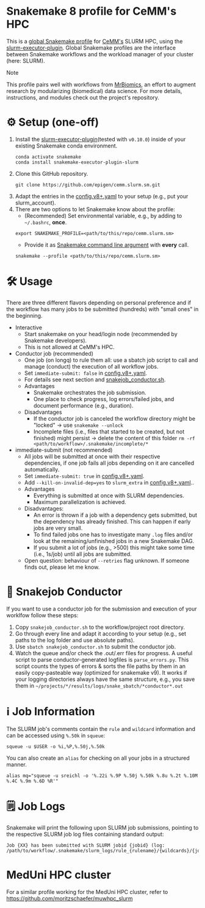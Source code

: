 # Snakemake 8 profile for CeMM's HPC
This is a [global Snakemake profile](https://snakemake.readthedocs.io/en/stable/executing/cli.html#profiles) for [CeMM's](https://cemm.at/) SLURM HPC, using the [slurm-executor-plugin](https://snakemake.github.io/snakemake-plugin-catalog/plugins/executor/slurm.html). Global Snakemake profiles are the interface between Snakemake workflows and the workload manager of your cluster (here: SLURM).

> [!NOTE]  
> This profile pairs well with workflows from [MrBiomics](https://github.com/epigen/MrBiomics), an effort to augment research by modularizing (biomedical) data science. For more details, instructions, and modules check out the project's repository.


# ⚙️ Setup (one-off)
1. Install the [slurm-executor-plugin](https://snakemake.github.io/snakemake-plugin-catalog/plugins/executor/slurm.html#installation)(tested with `v0.10.0`) inside of your existing Snakemake conda environment.
    ```shell
    conda activate snakemake
    conda install snakemake-executor-plugin-slurm
    ```
2. Clone this GitHub repository.
    ```
    git clone https://github.com/epigen/cemm.slurm.sm.git
    ```
3. Adapt the entries in the [config.v8+.yaml](./config.v8+.yaml) to your setup (e.g., put your slurm_account).
4. There are two options to let Snakemake know about the profile:
    -  (Recommended) Set environmental variable, e.g., by adding to `~/.bashrc`, **once**.
    ```
    export SNAKEMAKE_PROFILE=<path/to/this/repo/cemm.slurm.sm>
    ```
    -  Provide it as [Snakemake command line argument](https://snakemake.readthedocs.io/en/stable/executing/cli.html#EXECUTION) with **every** call.
    ```
    snakemake --profile <path/to/this/repo/cemm.slurm.sm>
    ```

# 🛠️ Usage
There are three different flavors depending on personal preference and if the workflow has many jobs to be submitted (hundreds) with "small ones" in the beginning.
- Interactive
    - Start snakemake on your head/login node (recommended by Snakemake developers).
    - This is not allowed at CeMM's HPC.
- Conductor job (recommended)
    - One job (on longq) to rule them all: use a sbatch job script to call and manage (conduct) the execution of all workflow jobs.
    - Set ```immediate-submit: false``` in [config.v8+.yaml](./config.v8+.yaml).
    - For details see next section and [snakejob_conductor.sh](./snakejob_conductor.sh).
    - Advantages
        - Snakemake orchestrates the job submission.
        - One place to check progress, log errors/failed jobs, and document performance (e.g., duration).
    - Disadvantages
        - If the conductor job is canceled the workflow directory might be "locked" → use ```snakemake --unlock```
        - Incomplete files (i.e., files that started to be created, but not finished) might persist → delete the content of this folder ```rm -rf <path/to/workflow>/.snakemake/incomplete/*```
- immediate-submit (not recommended)
    - All jobs will be submitted at once with their respective dependencies, if one job fails all jobs depending on it are cancelled automatically.
    - Set ```immediate-submit: true``` in [config.v8+.yaml](./config.v8+.yaml).
    - Add `--kill-on-invalid-dep=yes` to `slurm_extra` in [config.v8+.yaml](./config.v8+.yaml)..
    - Advantages
        - Everything is submitted at once with SLURM dependencies.
        - Maximum parallelization is achieved.
    - Disadvantages:
        - An error is thrown if a job with a dependency gets submitted, but the dependency has already finished. This can happen if early jobs are very small.
        - To find failed jobs one has to investigate many `.log` files and/or look at the remaining/unfinished jobs in a new Snakemake DAG.
        - If you submit a lot of jobs (e.g., >500) this might take some time (i.e., 1s/job) until all jobs are submitted.
    - Open question: behaviour of ```--retries``` flag unknown. If someone finds out, please let me know.


# 🐍 Snakejob Conductor
If you want to use a conductor job for the submission and execution of your worklfow follow these steps:
1. Copy ```snakejob_conductor.sh``` to the workflow/project root directory.
2. Go through every line and adapt it according to your setup (e.g., set paths to the log folder and use absolute paths).
3. Use ```sbatch snakejob_conductor.sh``` to submit the conductor job.
4. Watch the queue and/or check the .out/.err files for progress. A useful script to parse conductor-generated logfiles is `parse_errors.py`. This script counts the types of errors & sorts the file paths by them in an easily copy-pasteable way (optimized for snakemake v9). It works if your logging directories always have the same structure, e.g., you save them in `~/projects/*/results/logs/snake_sbatch/*conductor*.out`

# ℹ️ Job Information
The SLURM job's comments contain the `rule` and `wildcard` information and can be accessed using `%.50k` in `squeue`:
```
squeue -u $USER -o %i,%P,%.50j,%.50k
```

You can also create an `alias` for checking on all your jobs in a structured manner.
```
alias mq="squeue -u sreichl -o '%.22i %.9P %.50j %.50k %.8u %.2t %.10M %.4C %.9m %.6D %R'"
```

# 🗒️ Job Logs
Snakemake will print the following upon SLURM job submissions, pointing to the respective SLURM job log files containing standard output:
```
Job {XX} has been submitted with SLURM jobid {jobid} (log: /path/to/workflow/.snakemake/slurm_logs/rule_{rulename}/{wildcards}/{jobid}.log).
```

# MedUni HPC cluster

For a similar profile working for the MedUni HPC cluster, refer to https://github.com/moritzschaefer/muwhpc_slurm
